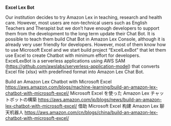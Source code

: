 **Excel Lex Bot**

Our institution decides to try Amazon Lex in teaching, research and health care. However, most users are non-technical users such as English Teachers and Therapist but we don’t have enough developers to support them from the development to the long term update their Chat Bot. It is possible to teach them build Chat Bot in Amazon Lex Console, although it is already very user friendly for developers. However, most of them know how to use Microsoft Excel and we start build project “ExcelLexBot” that let them use Excel to create Chatbot with minimum effort for developers.
ExcelLexBot is a serverless applications using AWS SAM (https://github.com/awslabs/serverless-application-model) that converts Excel file (xlsx) with predefined format into Amazon Lex Chat Bot.

Build an Amazon Lex Chatbot with Microsoft Excel
https://aws.amazon.com/blogs/machine-learning/build-an-amazon-lex-chatbot-with-microsoft-excel/
Microsoft Excel を使った Amazon Lex チャットボットの構築
https://aws.amazon.com/jp/blogs/news/build-an-amazon-lex-chatbot-with-microsoft-excel/
借助 Microsoft Excel 构建 Amazon Lex 聊天机器人
https://aws.amazon.com/cn/blogs/china/build-an-amazon-lex-chatbot-with-microsoft-excel/
